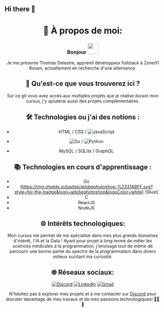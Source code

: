 ## Hi there 👋

<div align="center">

# 💫 À propos de moi:
### Bonjour <img src="https://media.giphy.com/media/hvRJCLFzcasrR4ia7z/giphy.gif" width="35"></h1>
Je me présente Thomas Delestre, apprenti développeur fullstack à Zone01 Rouen, actuellement en recherche d'une alternance.

## 🚀 Qu'est-ce que vous trouverez ici ?
Sur ce git vous avez accès aux multiples projets que je réalise durant mon cursus, j'y ajouterai aussi des projets complémentaires.

## 🛠️ Technologies ou j'ai des notions :
- HTML / CSS / ![JavaScript](https://img.shields.io/badge/javascript-%23323330.svg?style=for-the-badge&logo=javascript&logoColor=%23F7DF1E) 
- ![Go](https://img.shields.io/badge/go-%2300ADD8.svg?style=for-the-badge&logo=go&logoColor=white) / ![Python](https://img.shields.io/badge/python-blue?logo=python&logoColor=yellow&style=for-the-badge)

- MySQL / SQLite / GraphQL

## 📚 Technologies en cours d'apprentissage :
- Go
- (https://img.shields.io/badge/adobephotoshop-%2331A8FF.svg?style=for-the-badge&logo=adobephotoshop&logoColor=white) ![Rust]
- C
- ReactJS
- NodeJS


## ⚙️ Intérêts technologiques:
Mon cursus me permet de me spécialisé dans mes plus grands domaines d'intérêt, l'IA et la Data ! Ayant pour projet à long terme de mêler les sciences médicales à la programmation,
j'envisage tout de même de parcourir une bonne partie du spectre de la programmation dans divers milieux sucitant ma curiosité.

## 🌐 Réseaux sociaux:
[![Discord](https://img.shields.io/badge/Discord-%237289DA.svg?logo=discord&logoColor=white)](discord://discordapp.com/users/372828593727995914)
[![LinkedIn](https://img.shields.io/badge/LinkedIn-%230077B5.svg?logo=linkedin&logoColor=white)]([https://www.linkedin.com/in/nicolasduval/](https://www.linkedin.com/in/thomas-delestre-854822194/))
[![Gmail](https://img.shields.io/badge/Gmail-%23EA4335.svg?logo=gmail&logoColor=white)](mailto:thomas.delestre.pro@gmail.com)

N'hésitez pas à explorer mes projets et à me contacter sur [Discord](https://discordapp.com/users/372828593727995914) pour discuter davantage de mes travaux et de mes passions technologiques! 👨‍💻🚀

</div>
